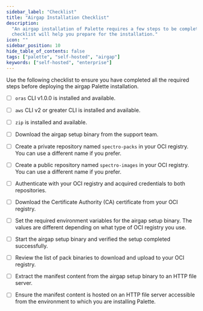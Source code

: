 ```yaml
---
sidebar_label: "Checklist"
title: "Airgap Installation Checklist"
description:
  "An airgap installation of Palette requires a few steps to be completed before the installation can begin. This
  checklist will help you prepare for the installation."
icon: ""
sidebar_position: 10
hide_table_of_contents: false
tags: ["palette", "self-hosted", "airgap"]
keywords: ["self-hosted", "enterprise"]
---
```


Use the following checklist to ensure you have completed all the required steps before deploying the airgap Palette
installation.

- [ ] `oras` CLI v1.0.0 is installed and available.

- [ ] `aws` CLI v2 or greater CLI is installed and available.

- [ ] `zip` is installed and available.

- [ ] Download the airgap setup binary from the support team.

- [ ] Create a private repository named `spectro-packs` in your OCI registry. You can use a different name if you
      prefer.

- [ ] Create a public repository named `spectro-images` in your OCI registry. You can use a different name if you
      prefer.

- [ ] Authenticate with your OCI registry and acquired credentials to both repositories.

- [ ] Download the Certificate Authority (CA) certificate from your OCI registry.

- [ ] Set the required environment variables for the airgap setup binary. The values are different depending on what
      type of OCI registry you use.

- [ ] Start the airgap setup binary and verified the setup completed successfully.

- [ ] Review the list of pack binaries to download and upload to your OCI registry.

- [ ] Extract the manifest content from the airgap setup binary to an HTTP file server.

- [ ] Ensure the manifest content is hosted on an HTTP file server accessible from the environment to which you are
      installing Palette.
